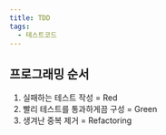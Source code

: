 ```yaml
---
title: TDD
tags:
  - 테스트코드
---
```


## 프로그래밍 순서
1. 실패하는 테스트 작성 = Red
2. 빨리 테스트를 통과하게끔 구성 = Green
3. 생겨난 중복 제거 = Refactoring
